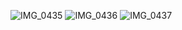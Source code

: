 ![IMG_0435](https://github.com/user-attachments/assets/868264ec-2e35-4047-b266-dcdfaf7169aa)
![IMG_0436](https://github.com/user-attachments/assets/d3be11e3-0c88-4975-a767-7779d32f5881)
![IMG_0437](https://github.com/user-attachments/assets/3614d376-26d4-4c46-b2b5-86c15868e073)
